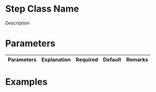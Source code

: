 # Step Class Name
Description

# Parameters
|Parameters|Explanation|Required|Default|Remarks|
|----------|-----------|--------|-------|-------|

# Examples
```
```